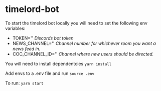 # timelord-bot

To start the timelord bot locally you will need to set the following env variables:

- TOKEN='' *Discords bot token*
- NEWS_CHANNEL='' *Channel number for whichever room you want a news feed in.*
- COC_CHANNEL_ID='' *Channel where new users should be directed.*

You will need to install dependentcies `yarn install`

Add envs to a .env file and run `source .env`

To run: `yarn start`

